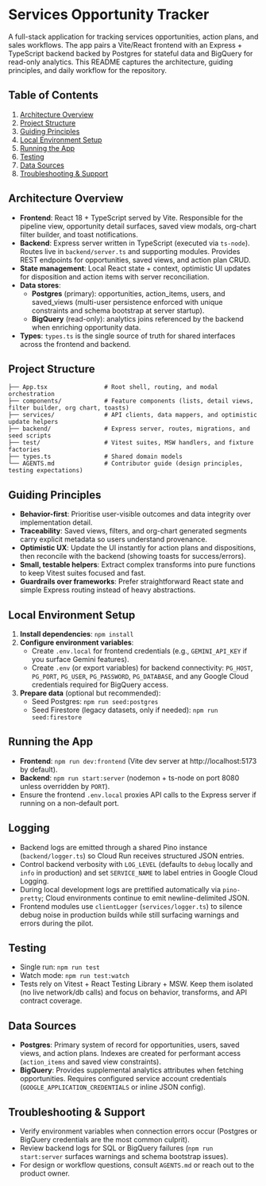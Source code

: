 # Services Opportunity Tracker

A full-stack application for tracking services opportunities, action plans, and sales workflows. The app pairs a Vite/React frontend with an Express + TypeScript backend backed by Postgres for stateful data and BigQuery for read-only analytics. This README captures the architecture, guiding principles, and daily workflow for the repository.

## Table of Contents
1. [Architecture Overview](#architecture-overview)
2. [Project Structure](#project-structure)
3. [Guiding Principles](#guiding-principles)
4. [Local Environment Setup](#local-environment-setup)
5. [Running the App](#running-the-app)
6. [Testing](#testing)
7. [Data Sources](#data-sources)
8. [Troubleshooting & Support](#troubleshooting--support)

## Architecture Overview
- **Frontend**: React 18 + TypeScript served by Vite. Responsible for the pipeline view, opportunity detail surfaces, saved view modals, org-chart filter builder, and toast notifications.
- **Backend**: Express server written in TypeScript (executed via `ts-node`). Routes live in `backend/server.ts` and supporting modules. Provides REST endpoints for opportunities, saved views, and action plan CRUD.
- **State management**: Local React state + context, optimistic UI updates for disposition and action items with server reconciliation.
- **Data stores**:
  - **Postgres** (primary): opportunities, action_items, users, and saved_views (multi-user persistence enforced with unique constraints and schema bootstrap at server startup).
  - **BigQuery** (read-only): analytics joins referenced by the backend when enriching opportunity data.
- **Types**: `types.ts` is the single source of truth for shared interfaces across the frontend and backend.

## Project Structure
```
├── App.tsx                # Root shell, routing, and modal orchestration
├── components/            # Feature components (lists, detail views, filter builder, org chart, toasts)
├── services/              # API clients, data mappers, and optimistic update helpers
├── backend/               # Express server, routes, migrations, and seed scripts
├── test/                  # Vitest suites, MSW handlers, and fixture factories
├── types.ts               # Shared domain models
└── AGENTS.md              # Contributor guide (design principles, testing expectations)
```

## Guiding Principles
- **Behavior-first**: Prioritise user-visible outcomes and data integrity over implementation detail.
- **Traceability**: Saved views, filters, and org-chart generated segments carry explicit metadata so users understand provenance.
- **Optimistic UX**: Update the UI instantly for action plans and dispositions, then reconcile with the backend (showing toasts for success/errors).
- **Small, testable helpers**: Extract complex transforms into pure functions to keep Vitest suites focused and fast.
- **Guardrails over frameworks**: Prefer straightforward React state and simple Express routing instead of heavy abstractions.

## Local Environment Setup
1. **Install dependencies**: `npm install`
2. **Configure environment variables**:
   - Create `.env.local` for frontend credentials (e.g., `GEMINI_API_KEY` if you surface Gemini features).
   - Create `.env` (or export variables) for backend connectivity: `PG_HOST`, `PG_PORT`, `PG_USER`, `PG_PASSWORD`, `PG_DATABASE`, and any Google Cloud credentials required for BigQuery access.
3. **Prepare data** (optional but recommended):
   - Seed Postgres: `npm run seed:postgres`
   - Seed Firestore (legacy datasets, only if needed): `npm run seed:firestore`

## Running the App
- **Frontend**: `npm run dev:frontend` (Vite dev server at http://localhost:5173 by default).
- **Backend**: `npm run start:server` (nodemon + ts-node on port 8080 unless overridden by `PORT`).
- Ensure the frontend `.env.local` proxies API calls to the Express server if running on a non-default port.

## Logging
- Backend logs are emitted through a shared Pino instance (`backend/logger.ts`) so Cloud Run receives structured JSON entries.
- Control backend verbosity with `LOG_LEVEL` (defaults to `debug` locally and `info` in production) and set `SERVICE_NAME` to label entries in Google Cloud Logging.
- During local development logs are prettified automatically via `pino-pretty`; Cloud environments continue to emit newline-delimited JSON.
- Frontend modules use `clientLogger` (`services/logger.ts`) to silence debug noise in production builds while still surfacing warnings and errors during the pilot.

## Testing
- Single run: `npm run test`
- Watch mode: `npm run test:watch`
- Tests rely on Vitest + React Testing Library + MSW. Keep them isolated (no live network/db calls) and focus on behavior, transforms, and API contract coverage.

## Data Sources
- **Postgres**: Primary system of record for opportunities, users, saved views, and action plans. Indexes are created for performant access (`action_items` and saved view constraints).
- **BigQuery**: Provides supplemental analytics attributes when fetching opportunities. Requires configured service account credentials (`GOOGLE_APPLICATION_CREDENTIALS` or inline JSON config).

## Troubleshooting & Support
- Verify environment variables when connection errors occur (Postgres or BigQuery credentials are the most common culprit).
- Review backend logs for SQL or BigQuery failures (`npm run start:server` surfaces warnings and schema bootstrap issues).
- For design or workflow questions, consult `AGENTS.md` or reach out to the product owner.

